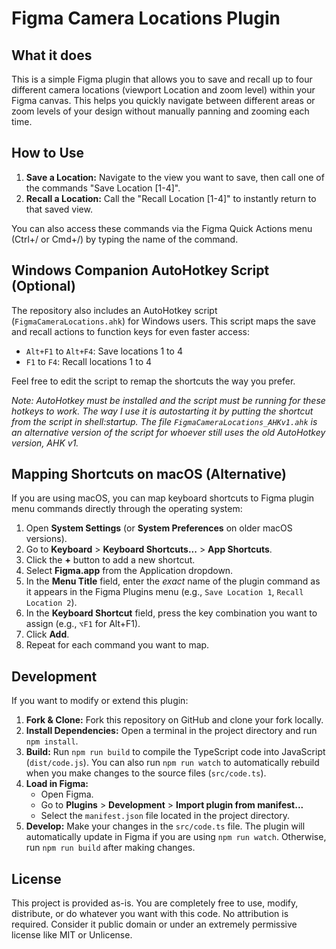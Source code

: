 # Figma Camera Locations Plugin

## What it does

This is a simple Figma plugin that allows you to save and recall up to four different camera locations (viewport Location and zoom level) within your Figma canvas. This helps you quickly navigate between different areas or zoom levels of your design without manually panning and zooming each time.

## How to Use

1.  **Save a Location:** Navigate to the view you want to save, then call one of the commands "Save Location [1-4]".
2.  **Recall a Location:** Call the "Recall Location [1-4]" to instantly return to that saved view.

You can also access these commands via the Figma Quick Actions menu (Ctrl+/ or Cmd+/) by typing the name of the command.

## Windows Companion AutoHotkey Script (Optional)

The repository also includes an AutoHotkey script (`FigmaCameraLocations.ahk`) for Windows users. This script maps the save and recall actions to function keys for even faster access:

*   `Alt+F1` to `Alt+F4`: Save locations 1 to 4
*   `F1` to `F4`: Recall locations 1 to 4

Feel free to edit the script to remap the shortcuts the way you prefer.

*Note: AutoHotkey must be installed and the script must be running for these hotkeys to work. The way I use it is autostarting it by putting the shortcut from the script in shell:startup. The file `FigmaCameraLocations_AHKv1.ahk` is an alternative version of the script for whoever still uses the old AutoHotkey version, AHK v1.*

## Mapping Shortcuts on macOS (Alternative)

If you are using macOS, you can map keyboard shortcuts to Figma plugin menu commands directly through the operating system:

1.  Open **System Settings** (or **System Preferences** on older macOS versions).
2.  Go to **Keyboard** > **Keyboard Shortcuts...** > **App Shortcuts**.
3.  Click the **+** button to add a new shortcut.
4.  Select **Figma.app** from the Application dropdown.
5.  In the **Menu Title** field, enter the *exact* name of the plugin command as it appears in the Figma Plugins menu (e.g., `Save Location 1`, `Recall Location 2`).
6.  In the **Keyboard Shortcut** field, press the key combination you want to assign (e.g., `⌥F1` for Alt+F1).
7.  Click **Add**.
8.  Repeat for each command you want to map.

## Development

If you want to modify or extend this plugin:

1.  **Fork & Clone:** Fork this repository on GitHub and clone your fork locally.
2.  **Install Dependencies:** Open a terminal in the project directory and run `npm install`.
3.  **Build:** Run `npm run build` to compile the TypeScript code into JavaScript (`dist/code.js`). You can also run `npm run watch` to automatically rebuild when you make changes to the source files (`src/code.ts`).
4.  **Load in Figma:**
    *   Open Figma.
    *   Go to **Plugins** > **Development** > **Import plugin from manifest...**
    *   Select the `manifest.json` file located in the project directory.
5.  **Develop:** Make your changes in the `src/code.ts` file. The plugin will automatically update in Figma if you are using `npm run watch`. Otherwise, run `npm run build` after making changes.

## License

This project is provided as-is. You are completely free to use, modify, distribute, or do whatever you want with this code. No attribution is required. Consider it public domain or under an extremely permissive license like MIT or Unlicense.